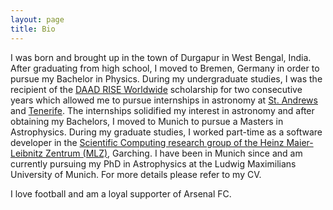 ```yaml
---
layout: page
title: Bio
---
```


I was born and brought up in the town of Durgapur in West Bengal, India. After graduating from high school, I moved to Bremen, Germany in order to pursue my Bachelor in Physics.
During my undergraduate studies, I was the recipient of the [DAAD RISE Worldwide](https://www.daad.de/rise/en/rise-worldwide/) scholarship for two consecutive years which 
allowed me to pursue internships in astronomy at [St. Andrews](https://www.st-andrews.ac.uk/physics-astronomy/about/) and [Tenerife](https://www.iac.es/en).
The internships solidified my interest in astronomy and after obtaining my Bachelors, I moved to Munich to pursue a Masters in Astrophysics. 
During my graduate studies, I worked part-time as a software developer in the
[Scientific Computing research group of the Heinz Maier-Leibnitz Zentrum (MLZ)](https://mlz-garching.de/englisch/science-und-projects/project-coordination/scientific-computing.html), Garching.
I have been in Munich since and am currently pursuing my PhD in Astrophysics at the Ludwig Maximilians University of Munich. For more details please refer to my CV.

I love football and am a loyal supporter of Arsenal FC.
